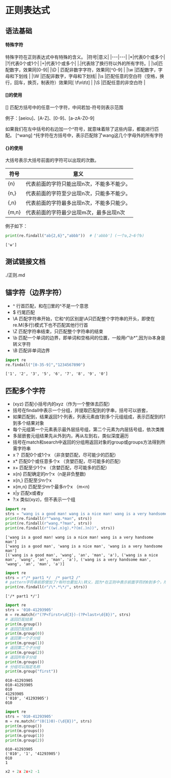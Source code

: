 # 正则表达式
## 语法基础

#### 特殊字符
特殊字符在正则表达式中有特殊的含义。
|符号|意义|
|---|---|
|*|代表0个或多个|
|?|代表0个或1个|
|+|代表1个或多个|
|.|代表除了换行符以外的所有字符。|
|\d|匹配数字，效果同[0-9]|
|\D | 匹配非数字字符，效果同[^0-9] |
|\w |匹配数字，字母和下划线 |
|\W |匹配非数字，字母和下划线|
|\s |匹配任意的空白符（空格，换行，回车，换页，制表符）效果同[ \f\n\t\t]  |
|\S |匹配任意的非空白符  |


#### []的使用
[] 匹配方括号中的任意一个字符，中间若加-符号则表示范围

例子：[aeiou]、[A-Z]、[0-9]、[a-zA-Z0-9]  

如果我们在左中括号的右边加一个^符号，就意味着除了这些内容，都能进行匹配。
[^wang] ^托字符在方括号中，表示匹配除了wang这几个字母外的所有字符 

#### {}的使用
大括号表示大括号前面的字符可以出现的次数。

|符号|意义|
|---|---|
|{n}|代表前面的字符只能出现n次，不能多不能少。|
|{n,}|代表前面的字符至少出现n次，只能多不能少。|
|{,n}|代表前面的字符最多出现n次，不能多只能少。|
|{m,n}|代表前面的字符最少出现m次，最多出现n次|

例子如下：
```python
print(re.findall("ab{2,6}","abbb"))  # ['abbb'] (一个a,2~6个b)
```

    ['w']


## 测试链接文档
./正则.md

## 锚字符（边界字符）
* ^ 行首匹配，和在[]里的^不是一个意思  
* $ 行尾匹配  
* \A 匹配字符串开始，它和^的区别是\A只匹配整个字符串的开头，即使在re.M(多行)模式下也不匹配其他行行首
* \Z 匹配字符串结束，只匹配整个字符串的结束  
* \b 匹配一个单词的边界，即单词和空格间的位置，一般用r"\b*",因为\b本身是转义字符
* \B 匹配非单词边界


```python
import re
re.findall("[0-35-9]","1234567890")
```




    ['1', '2', '3', '5', '6', '7', '8', '9', '0']



## 匹配多个字符  
* (xyz) 匹配小括号内的xyz（作为一个整体去匹配）
 * 括号在findall中表示一个分组，并提取匹配到的字串，括号可以嵌套，
 * 如果匹配到，结果返回1个列表，列表元素由1到多个元组组成，表示匹配到的1到多个结果对象
 * 每个元组第一个元素表示最外层括号组，第二个元素为内层括号组，依次类推
 * 多层嵌套元组结果先从外到内，再从左到右，类似深度遍历
 * 括号在match和search中返回的分组用返回对象的group或groups方法得到所需字符串
* x？ 匹配0个或1个x  （非贪婪匹配，尽可能少的匹配） 
* x* 匹配0个或任意多个x （贪婪匹配，尽可能多的匹配）   
* x+ 匹配至少1个x （贪婪匹配，尽可能多的匹配）
* x{n} 匹配确定的n个x（n是非负整数)
* x{n,} 匹配至少n个x
* x{m,n} 匹配至少m个最多n个x （m<n)
* x|y  匹配x或者y
* ?:x 类似(xyz)，但不表示一个组


```python
import re
strs = "wang is a good man! wang is a nice man! wang is a very handsome man!"
print(re.findall(r"^wang.*man", strs))
print(re.findall(r"wang.*?man", strs))
print(re.findall(r"((w(.n)g).*?(m(.)n))", strs))
```

    ['wang is a good man! wang is a nice man! wang is a very handsome man']
    ['wang is a good man', 'wang is a nice man', 'wang is a very handsome man']
    [('wang is a good man', 'wang', 'an', 'man', 'a'), ('wang is a nice man', 'wang', 'an', 'man', 'a'), ('wang is a very handsome man', 'wang', 'an', 'man', 'a')]
    


```python
import re
strs = r"/* part1 */  /* part2 /"
# pattern字符串前即使加了r有时也要加入\转义，因为*在正则中表示前面字符的0到多个，所以需要转义
print(re.findall(r"/\*.*\*/", strs))
```

    ['/* part1 */']
    


```python
import re
strs = '010-41293905'
m = re.match(r"(?P<first>\d{3})-(?P<last>\d{8})", strs)
# 返回匹配结果
print(m.group())
# 返回匹配结果
print(m.group(0))
# 返回第一个子分组
print(m.group(1))
# 返回第二个子分组
print(m.group(2))
# 返回所有子分组
print(m.groups())
# 分组可以指定名称
print(m.group("first"))
```

    010-41293905
    010-41293905
    010
    41293905
    ('010', '41293905')
    010
    


```python
import re
strs = '010-41293905'
m = re.match(r"(0(1)0)-(\d{8})", strs)
print(m.group())
print(m.groups())
print(m.group(1))
print(m.group(2))
```

    010-41293905
    ('010', '1', '41293905')
    010
    1
    


```python
x2 + 2x 2x+2 -1 
```
